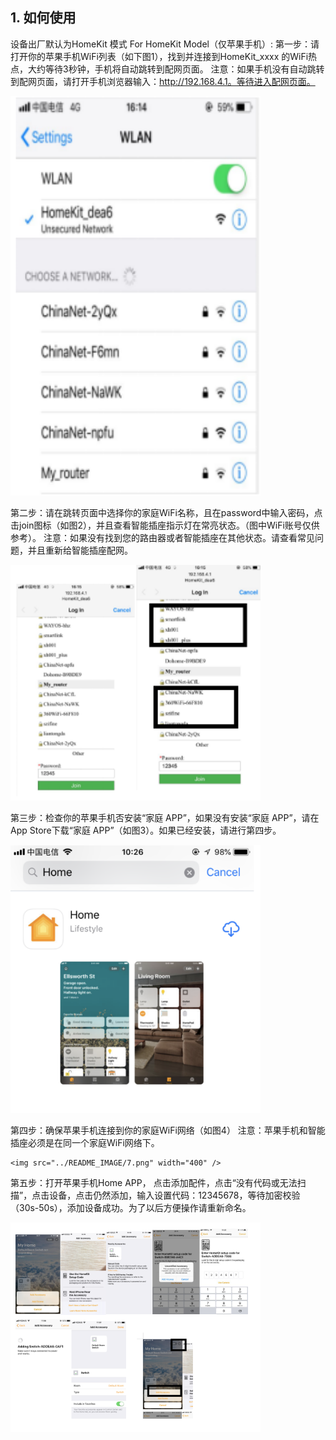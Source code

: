## 1. 如何使用
设备出厂默认为HomeKit 模式
For HomeKit Model（仅苹果手机）:
第一步：请打开你的苹果手机WiFi列表（如下图1），找到并连接到HomeKit_xxxx 的WiFi热点，大约等待3秒钟，手机将自动跳转到配网页面。
注意：如果手机没有自动跳转到配网页面，请打开手机浏览器输入：http://192.168.4.1。等待进入配网页面。

   <img src="../README_IMAGE/4.png" width="400" />
   
第二步：请在跳转页面中选择你的家庭WiFi名称，且在password中输入密码，点击join图标（如图2），并且查看智能插座指示灯在常亮状态。（图中WiFi账号仅供参考）。
注意：如果没有找到您的路由器或者智能插座在其他状态。请查看常见问题，并且重新给智能插座配网。

   <img src="../README_IMAGE/5.png" width="400" />
   
第三步：检查你的苹果手机否安装“家庭 APP”，如果没有安装“家庭 APP”，请在App Store下载“家庭 APP”（如图3）。如果已经安装，请进行第四步。
 
   <img src="../README_IMAGE/6.png" width="400" />
   
第四步：确保苹果手机连接到你的家庭WiFi网络（如图4）
注意：苹果手机和智能插座必须是在同一个家庭WiFi网络下。
    
    <img src="../README_IMAGE/7.png" width="400" />

第五步：打开苹果手机Home APP， 点击添加配件，点击“没有代码或无法扫描”，点击设备，点击仍然添加，输入设置代码：12345678，等待加密校验（30s-50s），添加设备成功。为了以后方便操作请重新命名。


   <img src="../README_IMAGE/8.png" width="400" />
                                              

